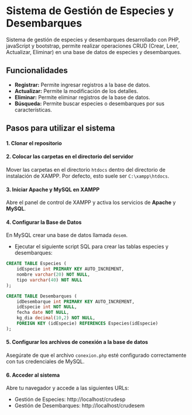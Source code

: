 # Sistema de Gestión de Especies y Desembarques
Sistema de gestión de especies y desembarques desarrollado con PHP, javaScript y bootstrap, permite realizar operaciones CRUD (Crear, Leer, Actualizar, Eliminar) en una base de datos de especies y desembarques.

## Funcionalidades
- **Registrar:** Permite ingresar registros a la base de datos.
- **Actualizar:** Permite la modificación de los detalles.
- **Eliminar:** Permite eliminar registros de la base de datos.
- **Búsqueda:** Permite buscar especies o desembarques por sus características.

## Pasos para utilizar el sistema
#### 1. Clonar el repositorio

#### 2. Colocar las carpetas en el directorio del servidor
Mover las carpetas en el directorio `htdocs` dentro del directorio de instalación de XAMPP. Por defecto, esto suele ser `C:\xampp\htdocs`.

#### 3. Iniciar Apache y MySQL en XAMPP
Abre el panel de control de XAMPP y activa los servicios de **Apache** y **MySQL**.

#### 4. Configurar la Base de Datos
En MySQL crear una base de datos llamada `desem`.
- Ejecutar el siguiente script SQL para crear las tablas especies y desembarques:

```sql
CREATE TABLE Especies (
    idEspecie int PRIMARY KEY AUTO_INCREMENT,
    nombre varchar(20) NOT NULL,
    tipo varchar(40) NOT NULL
);

CREATE TABLE Desembarques (
    idDesembarque int PRIMARY KEY AUTO_INCREMENT,
    idEspecie int NOT NULL,
    fecha date NOT NULL,
    kg_dia decimal(10,2) NOT NULL,
    FOREIGN KEY (idEspecie) REFERENCES Especies(idEspecie)
);
```

#### 5. Configurar los archivos de conexión a la base de datos
Asegúrate de que el archivo `conexion.php` esté configurado correctamente con tus credenciales de MySQL.

#### 6. Acceder al sistema
Abre tu navegador y accede a las siguientes URLs:
- Gestión de Especies: http://localhost/crudesp
- Gestión de Desembarques: http://localhost/crudesem

